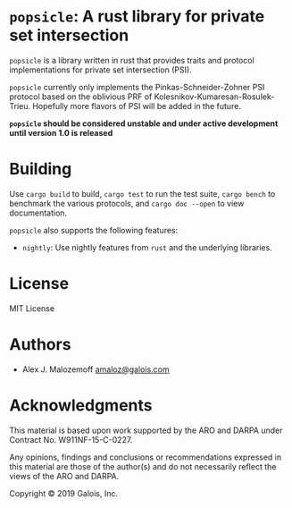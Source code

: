 # `popsicle`: A rust library for private set intersection

`popsicle` is a library written in rust that provides traits and protocol
implementations for private set intersection (PSI).

`popsicle` currently only implements the Pinkas-Schneider-Zohner PSI protocol
based on the oblivious PRF of Kolesnikov-Kumaresan-Rosulek-Trieu. Hopefully more
flavors of PSI will be added in the future.

**`popsicle` should be considered unstable and under active development until
version 1.0 is released**

# Building

Use `cargo build` to build, `cargo test` to run the test suite, `cargo bench` to
benchmark the various protocols, and `cargo doc --open` to view documentation.

`popsicle` also supports the following features:

* `nightly`: Use nightly features from `rust` and the underlying libraries.

# License

MIT License

# Authors

- Alex J. Malozemoff <amaloz@galois.com>

# Acknowledgments

This material is based upon work supported by the ARO and DARPA under Contract
No. W911NF-15-C-0227.

Any opinions, findings and conclusions or recommendations expressed in this
material are those of the author(s) and do not necessarily reflect the views of
the ARO and DARPA.

Copyright © 2019 Galois, Inc.
